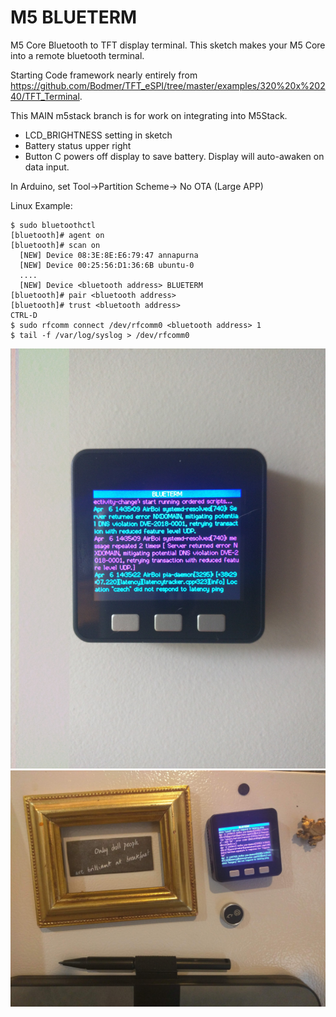 # M5 BLUETERM
M5 Core Bluetooth to TFT display terminal. This sketch makes your M5 Core into a remote bluetooth terminal.

Starting Code framework nearly entirely from https://github.com/Bodmer/TFT_eSPI/tree/master/examples/320%20x%20240/TFT_Terminal. 

This MAIN m5stack branch is for work on integrating into M5Stack.

* LCD_BRIGHTNESS setting in sketch 
* Battery status upper right
* Button C powers off display to save battery. Display will auto-awaken on data input.

In Arduino, set Tool->Partition Scheme-> No OTA (Large APP)

Linux Example:
```
$ sudo bluetoothctl
[bluetooth]# agent on
[bluetooth]# scan on
  [NEW] Device 08:3E:8E:E6:79:47 annapurna
  [NEW] Device 00:25:56:D1:36:6B ubuntu-0
  ....
  [NEW] Device <bluetooth address> BLUETERM
[bluetooth]# pair <bluetooth address>
[bluetooth]# trust <bluetooth address>
CTRL-D
$ sudo rfcomm connect /dev/rfcomm0 <bluetooth address> 1
$ tail -f /var/log/syslog > /dev/rfcomm0
```

![Example1](images/IMG_20190406_143541.jpg)
![Example2](images/IMG_20190406_143720.jpg)
